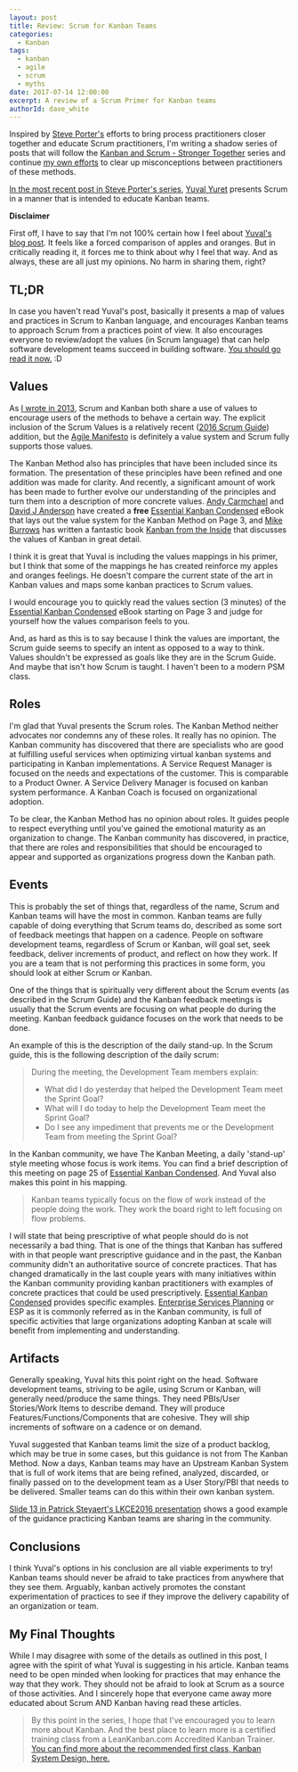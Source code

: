 ```yaml
---
layout: post
title: Review: Scrum for Kanban Teams
categories:
  - Kanban
tags:
  - kanban
  - agile
  - scrum
  - myths
date: 2017-07-14 12:00:00
excerpt: A review of a Scrum Primer for Kanban teams 
authorId: dave_white
---
```

Inspired by [Steve Porter's][1] efforts to bring process practitioners closer together and educate Scrum practitioners, I'm writing a shadow series of posts that will follow the [Kanban and Scrum - Stronger Together][2] series and continue [my own efforts][5] to clear up misconceptions between practitioners of these methods.

[In the most recent post in Steve Porter's series][3], [Yuval Yuret][6] presents Scrum in a manner that is intended to educate Kanban teams.

**Disclaimer**

First off, I have to say that I'm not 100% certain how I feel about [Yuval's blog post][3]. It feels like a forced comparison of apples and oranges. But in critically reading it, it forces me to think about why I feel that way. And as always, these are all just my opinions. No harm in sharing them, right? 

## TL;DR

In case you haven't read Yuval's post, basically it presents a map of values and practices in Scrum to Kanban language, and encourages Kanban teams to approach Scrum from a practices point of view. It also encourages everyone to review/adopt the values (in Scrum language) that can help software development teams succeed in building software. [You should go read it now.][3] :D

## Values

As [I wrote in 2013][5], Scrum and Kanban both share a use of values to encourage users of the methods to behave a certain way. The explicit inclusion of the Scrum Values is a relatively recent ([2016 Scrum Guide][7]) addition, but the [Agile Manifesto][8] is definitely a value system and Scrum fully supports those values.

The Kanban Method also has principles that have been included since its formation. The presentation of these principles have been refined and one addition was made for clarity. And recently, a significant amount of work has been made to further evolve our understanding of the principles and turn them into a description of more concrete values. [Andy Carmchael][10] and [David J Anderson][11] have created a **free** [Essential Kanban Condensed][9] eBook that lays out the value system for the Kanban Method on Page 3, and [Mike Burrows][12] has written a fantastic book [Kanban from the Inside][13] that discusses the values of Kanban in great detail.

I think it is great that Yuval is including the values mappings in his primer, but I think that some of the mappings he has created reinforce my apples and oranges feelings. He doesn't compare the current state of the art in Kanban values and maps some kanban practices to Scrum values.

I would encourage you to quickly read the values section (3 minutes) of the [Essential Kanban Condensed][9] eBook starting on Page 3 and judge for yourself how the values comparison feels to you.

And, as hard as this is to say because I think the values are important, the Scrum guide seems to specify an intent as opposed to a way to think. Values shouldn't be expressed as goals like they are in the Scrum Guide. And maybe that isn't how Scrum is taught. I haven't been to a modern PSM class.  

## Roles

I'm glad that Yuval presents the Scrum roles. The Kanban Method neither advocates nor condemns any of these roles. It really has no opinion. The Kanban community has discovered that there are specialists who are good at fulfilling useful services when optimizing virtual kanban systems and participating in Kanban implementations. A Service Request Manager is focused on the needs and expectations of the customer. This is comparable to a Product Owner. A Service Delivery Manager is focused on kanban system performance. A Kanban Coach is focused on organizational adoption. 

To be clear, the Kanban Method has no opinion about roles. It guides people to respect everything until you've gained the emotional maturity as an organization to change. The Kanban community has discovered, in practice, that there are roles and responsibilities that should be encouraged to appear and supported as organizations progress down the Kanban path.

## Events

This is probably the set of things that, regardless of the name, Scrum and Kanban teams will have the most in common. Kanban teams are fully capable of doing everything that Scrum teams do, described as some sort of feedback meetings that happen on a cadence. People on software development teams, regardless of Scrum or Kanban, will goal set, seek feedback, deliver increments of product, and reflect on how they work. If you are a team that is not performing this practices in some form, you should look at either Scrum or Kanban.

One of the things that is spiritually very different about the Scrum events (as described in the Scrum Guide) and the Kanban feedback meetings is usually that the Scrum events are focusing on what people do during the meeting. Kanban feedback guidance focuses on the work that needs to be done. 

An example of this is the description of the daily stand-up. In the Scrum guide, this is the following description of the daily scrum:

>During the meeting, the Development Team members explain:
>
>   - What did I do yesterday that helped the Development Team meet the Sprint Goal?
>   - What will I do today to help the Development Team meet the Sprint Goal?
>   - Do I see any impediment that prevents me or the Development Team from meeting the Sprint Goal?

In the Kanban community, we have The Kanban Meeting, a daily 'stand-up' style meeting whose focus is work items. You can find a brief description of this meeting on page 25 of [Essential Kanban Condensed][9]. And Yuval also makes this point in his mapping.

> Kanban teams typically focus on the flow of work instead of the people doing the work. They work the board right to left focusing on flow problems.

I will state that being prescriptive of what people should do is not necessarily a bad thing. That is one of the things that Kanban has suffered with in that people want prescriptive guidance and in the past, the Kanban community didn't an authoritative source of concrete practices. That has changed dramatically in the last couple years with many initiatives within the Kanban community providing kanban practitioners with examples of concrete practices that could be used prescriptively. [Essential Kanban Condensed][9] provides specific examples. [Enterprise Services Planning][13] or ESP as it is commonly referred as in the Kanban community, is full of specific activities that large organizations adopting Kanban at scale will benefit from implementing and understanding.

## Artifacts

Generally speaking, Yuval hits this point right on the head. Software development teams, striving to be agile, using Scrum or Kanban, will generally need/produce the same things. They need PBIs/User Stories/Work Items to describe demand. They will produce Features/Functions/Components that are cohesive. They will ship increments of software on a cadence or on demand. 

Yuval suggested that Kanban teams limit the size of a product backlog, which may be true in some cases, but this guidance is not from The Kanban Method. Now a days, Kanban teams may have an Upstream Kanban System that is full of work items that are being refined, analyzed, discarded, or finally passed on to the development team as a User Story/PBI that needs to be delivered. Smaller teams can do this within their own kanban system.

[Slide 13 in Patrick Steyaert's LKCE2016 presentation][15] shows a good example of the guidance practicing Kanban teams are sharing in the community.

## Conclusions 

I think Yuval's options in his conclusion are all viable experiments to try! Kanban teams should never be afraid to take practices from anywhere that they see them. Arguably, kanban actively promotes the constant experimentation of practices to see if they improve the delivery capability of an organization or team.

## My Final Thoughts

While I may disagree with some of the details as outlined in this post, I agree with the spirit of what Yuval is suggesting in his article. Kanban teams need to be open minded when looking for practices that may enhance the way that they work. They should not be afraid to look at Scrum as a source of those activities. And I sincerely hope that everyone came away more educated about Scrum AND Kanban having read these articles.

>By this point in the series, I hope that I've encouraged you to learn more about Kanban. And the best place to learn more is a certified training class from a LeanKanban.com Accredited Kanban Trainer. [You can find more about the recommended first class, Kanban System Design, here.][4]

[1]: https://www.scrum.org/user/119
[2]: https://www.scrum.org/resources/blog/scrum-and-kanban-stronger-together
[3]: https://www.scrum.org/resources/blog/scrum-primer-kanban-teams
[4]: http://leankanban.com/kmp-i/
[5]: https://agileramblings.com/2013/03/10/the-difference-between-the-kanban-method-and-scrum/
[6]: https://www.linkedin.com/in/yuvalyeret/
[7]: http://www.scrumguides.org/revisions.html
[8]: http://agilemanifesto.org/
[9]: http://leankanban.com/guide/
[10]: https://www.linkedin.com/in/andycarmichael/
[11]: https://www.linkedin.com/in/agilemanagement/
[12]: https://www.linkedin.com/in/asplake/
[13]: https://www.amazon.ca/Kanban-Inside-Understand-connect-introduce/dp/0985305193/
[14]: http://leankanban.com/esp/ 
[15]: https://www.slideshare.net/lkce/lkce16-upstream-customer-kanban-by-patrick-steyaert


